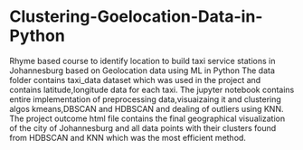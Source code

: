 # Clustering-Goelocation-Data-in-Python
Rhyme based course to identify location to build taxi service stations in Johannesburg based on Geolocation data using ML in Python
The data folder contains taxi_data dataset which was used in the project and contains latitude,longitude data for each taxi.
The jupyter notebook contains entire implementation of preprocessing data,visuaizaing it and clustering algos kmeans,DBSCAN and HDBSCAN and dealing of outliers using KNN.
The project outcome html file contains the final geographical visualization of the city of Johannesburg and all data points with their clusters found from HDBSCAN and KNN which was the most efficient method.
